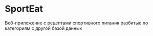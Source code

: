 # SportEat
Веб-приложение с рецептами спортивного питания разбитые по категориям с другой базой данных
